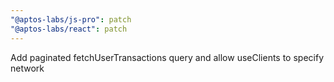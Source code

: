 ```yaml
---
"@aptos-labs/js-pro": patch
"@aptos-labs/react": patch
---
```


Add paginated fetchUserTransactions query and allow useClients to specify network
